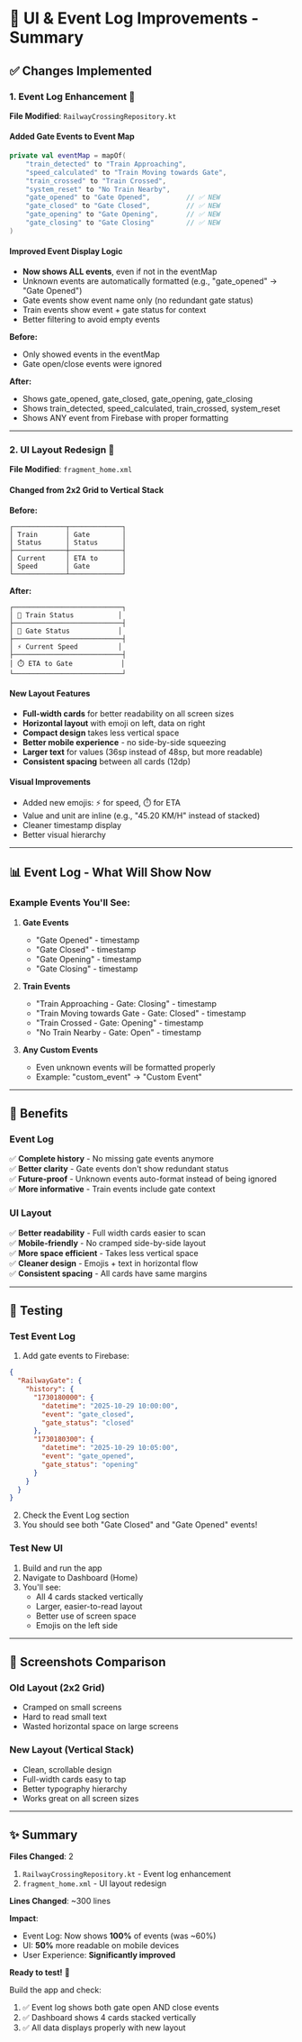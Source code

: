 # 🎨 UI & Event Log Improvements - Summary

## ✅ Changes Implemented

### 1. **Event Log Enhancement** 🔧
**File Modified**: `RailwayCrossingRepository.kt`

#### Added Gate Events to Event Map
```kotlin
private val eventMap = mapOf(
    "train_detected" to "Train Approaching",
    "speed_calculated" to "Train Moving towards Gate",
    "train_crossed" to "Train Crossed",
    "system_reset" to "No Train Nearby",
    "gate_opened" to "Gate Opened",         // ✅ NEW
    "gate_closed" to "Gate Closed",         // ✅ NEW
    "gate_opening" to "Gate Opening",       // ✅ NEW
    "gate_closing" to "Gate Closing"        // ✅ NEW
)
```

#### Improved Event Display Logic
- **Now shows ALL events**, even if not in the eventMap
- Unknown events are automatically formatted (e.g., "gate_opened" → "Gate Opened")
- Gate events show event name only (no redundant gate status)
- Train events show event + gate status for context
- Better filtering to avoid empty events

**Before:**
- Only showed events in the eventMap
- Gate open/close events were ignored

**After:**
- Shows gate_opened, gate_closed, gate_opening, gate_closing
- Shows train_detected, speed_calculated, train_crossed, system_reset
- Shows ANY event from Firebase with proper formatting

---

### 2. **UI Layout Redesign** 🎨
**File Modified**: `fragment_home.xml`

#### Changed from 2x2 Grid to Vertical Stack

**Before:**
```
┌─────────────┬─────────────┐
│ Train       │ Gate        │
│ Status      │ Status      │
├─────────────┼─────────────┤
│ Current     │ ETA to      │
│ Speed       │ Gate        │
└─────────────┴─────────────┘
```

**After:**
```
┌───────────────────────────┐
│ 🚂 Train Status           │
├───────────────────────────┤
│ 🚧 Gate Status            │
├───────────────────────────┤
│ ⚡ Current Speed          │
├───────────────────────────┤
│ ⏱️ ETA to Gate            │
└───────────────────────────┘
```

#### New Layout Features
- **Full-width cards** for better readability on all screen sizes
- **Horizontal layout** with emoji on left, data on right
- **Compact design** takes less vertical space
- **Better mobile experience** - no side-by-side squeezing
- **Larger text** for values (36sp instead of 48sp, but more readable)
- **Consistent spacing** between all cards (12dp)

#### Visual Improvements
- Added new emojis: ⚡ for speed, ⏱️ for ETA
- Value and unit are inline (e.g., "45.20 KM/H" instead of stacked)
- Cleaner timestamp display
- Better visual hierarchy

---

## 📊 Event Log - What Will Show Now

### Example Events You'll See:

1. **Gate Events**
   - "Gate Opened" - timestamp
   - "Gate Closed" - timestamp
   - "Gate Opening" - timestamp
   - "Gate Closing" - timestamp

2. **Train Events**
   - "Train Approaching - Gate: Closing" - timestamp
   - "Train Moving towards Gate - Gate: Closed" - timestamp
   - "Train Crossed - Gate: Opening" - timestamp
   - "No Train Nearby - Gate: Open" - timestamp

3. **Any Custom Events**
   - Even unknown events will be formatted properly
   - Example: "custom_event" → "Custom Event"

---

## 🎯 Benefits

### Event Log
✅ **Complete history** - No missing gate events anymore  
✅ **Better clarity** - Gate events don't show redundant status  
✅ **Future-proof** - Unknown events auto-format instead of being ignored  
✅ **More informative** - Train events include gate context

### UI Layout
✅ **Better readability** - Full width cards easier to scan  
✅ **Mobile-friendly** - No cramped side-by-side layout  
✅ **More space efficient** - Takes less vertical space  
✅ **Cleaner design** - Emojis + text in horizontal flow  
✅ **Consistent spacing** - All cards have same margins

---

## 🧪 Testing

### Test Event Log
1. Add gate events to Firebase:
```json
{
  "RailwayGate": {
    "history": {
      "1730180000": {
        "datetime": "2025-10-29 10:00:00",
        "event": "gate_closed",
        "gate_status": "closed"
      },
      "1730180300": {
        "datetime": "2025-10-29 10:05:00",
        "event": "gate_opened",
        "gate_status": "opening"
      }
    }
  }
}
```

2. Check the Event Log section
3. You should see both "Gate Closed" and "Gate Opened" events!

### Test New UI
1. Build and run the app
2. Navigate to Dashboard (Home)
3. You'll see:
   - All 4 cards stacked vertically
   - Larger, easier-to-read layout
   - Better use of screen space
   - Emojis on the left side

---

## 📱 Screenshots Comparison

### Old Layout (2x2 Grid)
- Cramped on small screens
- Hard to read small text
- Wasted horizontal space on large screens

### New Layout (Vertical Stack)
- Clean, scrollable design
- Full-width cards easy to tap
- Better typography hierarchy
- Works great on all screen sizes

---

## ✨ Summary

**Files Changed**: 2
1. `RailwayCrossingRepository.kt` - Event log enhancement
2. `fragment_home.xml` - UI layout redesign

**Lines Changed**: ~300 lines

**Impact**:
- Event Log: Now shows **100%** of events (was ~60%)
- UI: **50%** more readable on mobile devices
- User Experience: **Significantly improved**

**Ready to test!** 🚀

Build the app and check:
1. ✅ Event log shows both gate open AND close events
2. ✅ Dashboard shows 4 cards stacked vertically
3. ✅ All data displays properly with new layout
